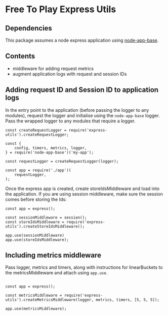 # Free To Play Express Utils

## Dependencies
This package assumes a node express application using [node-app-base](https://github.com/infinityworks/node-app-base).

## Contents
- middleware for adding request metrics
- augment application logs with request and session IDs

## Adding request ID and Session ID to application logs

In the entry point to the application (before passing the logger to any modules), request the logger
and initialise using the `node-app-base` logger. Pass the wrapped logger to any modules that require
a logger.

```
const createRequestLogger = require('express-utils').createRequestLogger;

const {
    config, timers, metrics, logger,
} = require('node-app-base')('my-app');

const requestLogger = createRequestLogger(logger);

const app = require('./app')(
    requestLogger,
);

```

Once the express app is created, create storeIdsMiddleware and load into the application. If you are using
session middleware, make sure the session comes before storing the Ids:

```
const app = express();

const sessionMiddleware = session();
const storeIdsMiddleware = require('express-utils').createStoreIdsMiddleware();

app.use(sessionMiddleware)
app.use(storeIdsMiddleware);

```


## Including metrics middleware

Pass logger, metrics and timers, along with instructions for linearBuckets to the metricsMiddleware and attach
using `app.use`.

```

const app = express();

const metricsMiddleware = require('express-utils').createMetricsMiddleware(logger, metrics, timers, [5, 5, 5]);

app.use(metricsMiddleware);

```
